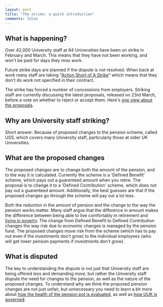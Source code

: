 ```yaml
---
layout: post
title: "The strike: a quick introduction"
comments: false
---
```



## What is happening?

Over 42,000 University staff at 64 Universities have been on strike in February and March. This means that they have not been working, and won't be paid for days they miss work. 

Future strike days are planned if the dispute is not resolved. When back at work many staff are taking "[Action Short of A Strike](https://www.ucu.org.uk/uss-action-faqs#4)" which means that they don't do work not specified in their contract.

The strike has forced a number of concessions from employers. Striking staff are currently discussing the latest proposals, released on 23rd March, before a vote on whether to reject or accept them. Here's [one view about the proposals](http://ucu.group.shef.ac.uk/why-which-way-to-vote-on-the-latest-u.uk-proposal-should-be-an-easy-decision/).

## Why are University staff striking?

Short answer: Because of proposed changes to the pension scheme, called USS, which covers many University staff, particularly those at older UK Universities.

## What are the proposed changes

The proposed changes are to change both the amount of the pension, and to the way it is calculated. Currently the scheme is a 'Defined Benefit' scheme, which pays out a guarenteed amount when you retire. The proposal is to change it to a 'Defined Contribution' scheme, which does not pay out a guarenteed amount. Additionally, the best guesses are that if the proposed changes go through the scheme will pay out a lot less.

Both the reduction in the amount of pension and the change to the way the pension works matter.  Many staff argue that the difference in amount makes the difference between being able to live comfortably in retirement and [living in poverty](http://uss-pension-model.com/). The change from Defined Benefit to Defined Contribution changes the way risk due to economic changes is managed by the pension fund. The proposed changes move risk from the scheme (which has to pay out even if the investments don't grow) to the individual employees (who will get lower pension payments if investments don't grow).

## What is disputed

The key to understanding the dispute is not just that University staff are being offered *less* and demanding *more*, but rather the University staff dispute the need for changes to the pension, as well as the nature of the proposed changes. To understand why we think the proposed pension changes are not just unfair, but unnecessary you need to learn a bit more about [how the health of the pension pot is evaluated](https://tomstafford.github.io/ucu-strike/2017/12/14/valuation.html), as well as [how UUK is governed](https://www.crowdjustice.com/case/fightforpensions/).
